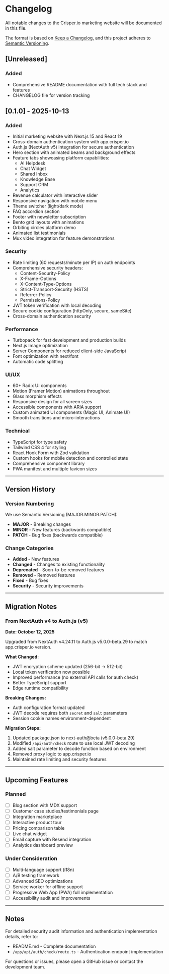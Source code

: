 # Changelog

All notable changes to the Crisper.io marketing website will be documented in this file.

The format is based on [Keep a Changelog](https://keepachangelog.com/en/1.0.0/),
and this project adheres to [Semantic Versioning](https://semver.org/spec/v2.0.0.html).

## [Unreleased]

### Added

- Comprehensive README documentation with full tech stack and features
- CHANGELOG file for version tracking

## [0.1.0] - 2025-10-13

### Added

- Initial marketing website with Next.js 15 and React 19
- Cross-domain authentication system with app.crisper.io
- Auth.js (NextAuth v5) integration for secure authentication
- Hero section with animated beams and background effects
- Feature tabs showcasing platform capabilities:
  - AI Helpdesk
  - Chat Widget
  - Shared Inbox
  - Knowledge Base
  - Support CRM
  - Analytics
- Revenue calculator with interactive slider
- Responsive navigation with mobile menu
- Theme switcher (light/dark mode)
- FAQ accordion section
- Footer with newsletter subscription
- Bento grid layouts with animations
- Orbiting circles platform demo
- Animated list testimonials
- Mux video integration for feature demonstrations

### Security

- Rate limiting (60 requests/minute per IP) on auth endpoints
- Comprehensive security headers:
  - Content-Security-Policy
  - X-Frame-Options
  - X-Content-Type-Options
  - Strict-Transport-Security (HSTS)
  - Referrer-Policy
  - Permissions-Policy
- JWT token verification with local decoding
- Secure cookie configuration (httpOnly, secure, sameSite)
- Cross-domain authentication security

### Performance

- Turbopack for fast development and production builds
- Next.js Image optimization
- Server Components for reduced client-side JavaScript
- Font optimization with next/font
- Automatic code splitting

### UI/UX

- 60+ Radix UI components
- Motion (Framer Motion) animations throughout
- Glass morphism effects
- Responsive design for all screen sizes
- Accessible components with ARIA support
- Custom animated UI components (Magic UI, Animate UI)
- Smooth transitions and micro-interactions

### Technical

- TypeScript for type safety
- Tailwind CSS 4 for styling
- React Hook Form with Zod validation
- Custom hooks for mobile detection and controlled state
- Comprehensive component library
- PWA manifest and multiple favicon sizes

---

## Version History

### Version Numbering

We use Semantic Versioning (MAJOR.MINOR.PATCH):

- **MAJOR** - Breaking changes
- **MINOR** - New features (backwards compatible)
- **PATCH** - Bug fixes (backwards compatible)

### Change Categories

- **Added** - New features
- **Changed** - Changes to existing functionality
- **Deprecated** - Soon-to-be removed features
- **Removed** - Removed features
- **Fixed** - Bug fixes
- **Security** - Security improvements

---

## Migration Notes

### From NextAuth v4 to Auth.js (v5)

**Date: October 12, 2025**

Upgraded from NextAuth v4.24.11 to Auth.js v5.0.0-beta.29 to match app.crisper.io version.

**What Changed:**

- JWT encryption scheme updated (256-bit → 512-bit)
- Local token verification now possible
- Improved performance (no external API calls for auth check)
- Better TypeScript support
- Edge runtime compatibility

**Breaking Changes:**

- Auth configuration format updated
- JWT decode requires both `secret` and `salt` parameters
- Session cookie names environment-dependent

**Migration Steps:**

1. Updated package.json to next-auth@beta (v5.0.0-beta.29)
2. Modified `/api/auth/check` route to use local JWT decoding
3. Added salt parameter to decode function based on environment
4. Removed proxy logic to app.crisper.io
5. Maintained rate limiting and security features

---

## Upcoming Features

### Planned

- [ ] Blog section with MDX support
- [ ] Customer case studies/testimonials page
- [ ] Integration marketplace
- [ ] Interactive product tour
- [ ] Pricing comparison table
- [ ] Live chat widget
- [ ] Email capture with Resend integration
- [ ] Analytics dashboard preview

### Under Consideration

- [ ] Multi-language support (i18n)
- [ ] A/B testing framework
- [ ] Advanced SEO optimizations
- [ ] Service worker for offline support
- [ ] Progressive Web App (PWA) full implementation
- [ ] Accessibility audit and improvements

---

## Notes

For detailed security audit information and authentication implementation details, refer to:

- README.md - Complete documentation
- `/app/api/auth/check/route.ts` - Authentication endpoint implementation

For questions or issues, please open a GitHub issue or contact the development team.
